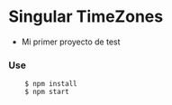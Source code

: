 # Singular TimeZones

- Mi primer proyecto de test

### Use

```
	$ npm install
	$ npm start

```







